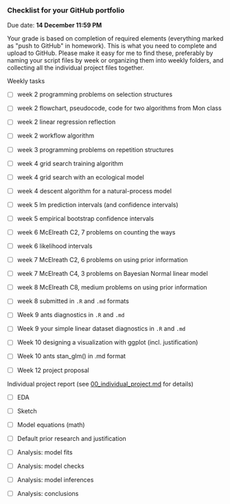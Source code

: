 ### Checklist for your GitHub portfolio

Due date: **14 December 11:59 PM**

Your grade is based on completion of required elements (everything marked as "push to GitHub" in homework). This is what you need to complete and upload to GitHub. Please make it easy for me to find these, preferably by naming your script files by week or organizing them into weekly folders, and collecting all the individual project files together.



Weekly tasks

- [ ] week 2 programming problems on selection structures
- [ ] week 2 flowchart, pseudocode, code for two algorithms from Mon class
- [ ] week 2 linear regression reflection
- [ ] week 2 workflow algorithm
- [ ] week 3 programming problems on repetition structures
- [ ] week 4 grid search training algorithm
- [ ] week 4 grid search with an ecological model
- [ ] week 4 descent algorithm for a natural-process model
- [ ] week 5 lm prediction intervals (and confidence intervals)
- [ ] week 5 empirical bootstrap confidence intervals

- [ ] week 6 McElreath C2, 7 problems on counting the ways

- [ ] week 6 likelihood intervals

- [ ] week 7 McElreath C2, 6 problems on using prior information

- [ ] week 7 McElreath C4, 3 problems on Bayesian Normal linear model

- [ ] week 8 McElreath C8, medium problems on using prior information

- [ ] week 8 submitted in `.R` and `.md` formats

- [ ] Week 9 ants diagnostics in `.R` and `.md`

- [ ] Week 9 your simple linear dataset diagnostics in `.R` and `.md`

- [ ] Week 10 designing a visualization with ggplot (incl. justification)

- [ ] Week 10 ants stan_glm() in .md format

- [ ] Week 12 project proposal

  



Individual project report (see [00_individual_project.md](00_individual_project.md) for details)

- [ ] EDA
- [ ] Sketch
- [ ] Model equations (math)
- [ ] Default prior research and justification
- [ ] Analysis: model fits
- [ ] Analysis: model checks
- [ ] Analysis: model inferences
- [ ] Analysis: conclusions



